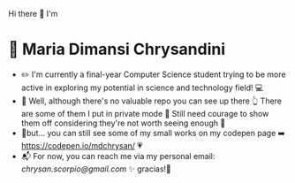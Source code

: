 Hi there 👋 I'm
# 👧 Maria Dimansi Chrysandini
- ✏️ I'm currently a final-year Computer Science student trying to be more active in exploring my potential in science and technology field! 💻
- 👀 Well, although there's no valuable repo you can see up there 👆 There are some of them I put in private mode 🔐 Still need courage to show them off considering they're not worth seeing enough 🙅
- 🍑but... you can still see some of my small works on my codepen page ➡️ https://codepen.io/mdchrysan/ 💗
- 📬 For now, you can reach me via my personal email: _chrysan.scorpio@gmail.com_ ✨ 
gracias!🎇

<!--**mdchrysan/mdchrysan** is a ✨ _special_ ✨ repository because its `README.md` (this file) appears on my GitHub profile. -->
